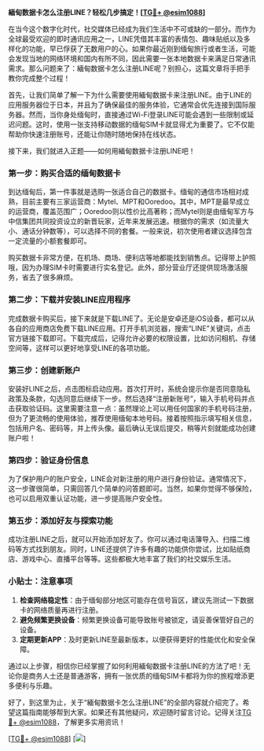 **緬甸数据卡怎么注册LINE？轻松几步搞定！[[TG💪+ @esim1088](https://t.me/s/esim1088)]**

在当今这个数字化时代，社交媒体已经成为我们生活中不可或缺的一部分。而作为全球最受欢迎的即时通讯应用之一，LINE凭借其丰富的表情包、趣味贴纸以及多样化的功能，早已俘获了无数用户的心。如果你最近刚到缅甸旅行或者生活，可能会发现当地的网络环境和国内有所不同，因此需要一张本地数据卡来满足日常通讯需求。那么问题来了：緬甸数据卡怎么注册LINE呢？别担心，这篇文章将手把手教你完成整个过程！

首先，让我们简单了解一下为什么需要使用緬甸数据卡来注册LINE。由于LINE的应用服务器位于日本，并且为了确保最佳的服务体验，它通常会优先连接到国际服务器。然而，当你身处缅甸时，直接通过Wi-Fi登录LINE可能会遇到一些限制或延迟问题。这时，使用一张支持移动数据的缅甸SIM卡就显得尤为重要了。它不仅能帮助你快速注册账号，还能让你随时随地保持在线状态。

接下来，我们就进入正题——如何用緬甸数据卡注册LINE吧！

### 第一步：购买合适的缅甸数据卡

到达缅甸后，第一件事就是选购一张适合自己的数据卡。缅甸的通信市场相对成熟，目前主要有三家运营商：Mytel、MPT和Ooredoo。其中，MPT是最早成立的运营商，覆盖范围广；Ooredoo则以性价比高著称；而Mytel则是由缅甸军方与中信集团共同投资设立的新晋玩家，近年来发展迅速。根据你的需求（如流量大小、通话分钟数等），可以选择不同的套餐。一般来说，初次使用者建议选择包含一定流量的小额套餐即可。

购买数据卡非常方便，在机场、商场、便利店等地都能找到销售点。记得带上护照哦，因为办理SIM卡时需要进行实名登记。此外，部分营业厅还提供现场激活服务，省去了很多麻烦。

### 第二步：下载并安装LINE应用程序

完成数据卡购买后，接下来就是下载LINE了。无论是安卓还是iOS设备，都可以从各自的应用商店免费下载LINE应用。打开手机浏览器，搜索“LINE”关键词，点击官方链接下载即可。下载完成后，记得允许必要的权限设置，比如访问相机、存储空间等，这样可以更好地享受LINE的各项功能。

### 第三步：创建新账户

安装好LINE之后，点击图标启动应用。首次打开时，系统会提示你是否同意隐私政策及条款，勾选同意后继续下一步。然后选择“注册新账号”，输入手机号码并点击获取验证码。这里需要注意一点：虽然理论上可以用任何国家的手机号码注册，但为了更流畅的使用体验，推荐使用缅甸本地号码。接着按照指示填写相关信息，包括用户名、密码等，并上传头像。最后确认无误后提交，稍等片刻就能成功创建账户啦！

### 第四步：验证身份信息

为了保护用户的账户安全，LINE会对新注册的用户进行身份验证。通常情况下，这一步骤很简单，只需回答几个简单的问答题即可。当然，如果你觉得不够保险，也可以启用双重认证功能，进一步提高账户安全性。

### 第五步：添加好友与探索功能

成功注册LINE之后，就可以开始添加好友了。你可以通过电话簿导入、扫描二维码等方式找到朋友。同时，LINE还提供了许多有趣的功能供你尝试，比如贴纸商店、游戏中心、直播平台等等。这些都极大地丰富了我们的社交娱乐生活。

### 小贴士：注意事项

1. **检查网络稳定性**：由于缅甸部分地区可能存在信号盲区，建议先测试一下数据卡的网络质量再进行注册。
2. **避免频繁更换设备**：频繁更换设备可能导致账号被锁定，请妥善保管好自己的设备。
3. **定期更新APP**：及时更新LINE至最新版本，以便获得更好的性能优化和安全保障。

通过以上步骤，相信你已经掌握了如何利用緬甸数据卡注册LINE的方法了吧！无论你是商务人士还是普通游客，拥有一张优质的缅甸SIM卡都将为你的旅程增添更多便利与乐趣。

好了，到这里为止，关于“緬甸数据卡怎么注册LINE”的全部内容就介绍完了。希望这篇指南能够帮到大家。如果还有其他疑问，欢迎随时留言讨论。记得关注[TG💪+ @esim1088](https://t.me/s/esim1088)，了解更多实用资讯！

[[TG💪+ @esim1088](https://t.me/s/esim1088)] [![](https://i.postimg.cc/4NQfJmqS/Snipaste-2025-05-13-00-14-12.png)]